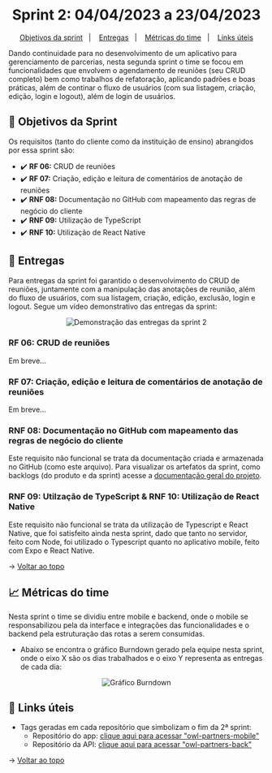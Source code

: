 <span id="topo">

<h1 align="center">Sprint 2: 04/04/2023 a 23/04/2023</h1>

<p align="center">
    <a href="#objetivos">Objetivos da sprint</a> &nbsp |&nbsp &nbsp
    <a href="#entregas">Entregas</a> &nbsp |&nbsp &nbsp
    <a href="#metricas">Métricas do time</a> &nbsp |&nbsp &nbsp
    <a href="#links">Links úteis</a>
</p>

Dando continuidade para no desenvolvimento de um aplicativo para gerenciamento de parcerias, nesta segunda sprint o time se focou em funcionalidades que envolvem o agendamento de reuniões (seu CRUD completo) bem como trabalhos de refatoração, aplicando padrões e boas práticas, além de continar o fluxo de usuários (com sua listagem, criação, edição, login e logout), além de login de usuários.

<span id="objetivos">
    
## :dart: Objetivos da Sprint
Os requisitos (tanto do cliente como da instituição de ensino) abrangidos por essa sprint são:

- :heavy_check_mark: **RF 06:** CRUD de reuniões
- :heavy_check_mark: **RF 07:** Criação, edição e leitura de comentários de anotação de reuniões
- :heavy_check_mark: **RNF 08:** Documentação no GitHub com mapeamento das regras de negócio do cliente
- :heavy_check_mark: **RNF 09:** Utilização de TypeScript
- :heavy_check_mark: **RNF 10:** Utilização de React Native

<span id="entregas">
        
## 📲 Entregas
Para entregas da sprint foi garantido o desenvolvimento do CRUD de reuniões, juntamente com a manipulação das anotações de reunião, além do fluxo de usuários, com sua listagem, criação, edição, exclusão, login e logout. Segue um vídeo demonstrativo das entregas da sprint:

<div align="center">
<img src="./sprint-2-demo.gif" alt="Demonstração das entregas da sprint 2" />
</div>

### RF 06: CRUD de reuniões

Em breve...

### RF 07: Criação, edição e leitura de comentários de anotação de reuniões

Em breve...

### RNF 08: Documentação no GitHub com mapeamento das regras de negócio do cliente

Este requisito não funcional se trata da documentação criada e armazenada no GitHub (como este arquivo). Para visualizar os artefatos da sprint, como backlogs (do produto e da sprint) acesse a [documentação geral do projeto](https://github.com/The-Bugger-Ducks/owl-partners-documentation).

### RNF 09: Utilzação de TypeScript & RNF 10: Utilização de React Native

Este requisito não funcional se trata da utilização de Typescript e React Native, que foi satisfeito ainda nesta sprint, dado que tanto no servidor, feito com Node, foi utilizado o Typescript quanto no aplicativo mobile, feito com Expo e React Native.

→ [Voltar ao topo](#topo)

<span id="metricas">
    
## :chart_with_upwards_trend: Métricas do time
Nesta sprint o time se dividiu entre mobile e backend, onde o mobile se responsabilizou pela da interface e integrações das funcionalidades e o backend pela estruturação das rotas a serem consumidas. 
- Abaixo se encontra o gráfico Burndown gerado pela equipe nesta sprint, onde o eixo X são os dias trabalhados e o eixo Y representa as entregas de cada dia:
    
<div align="center">
<img src="" alt="Gráfico Burndown" />
</div>

<span id="links">
    
## :link: Links úteis

- Tags geradas em cada repositório que simbolizam o fim da 2ª sprint:
  - Repositório do app: [clique aqui para acessar "owl-partners-mobile"](https://github.com/The-Bugger-Ducks/owl-partners-mobile)
  - Repositório da API: [clique aqui para acessar "owl-partners-back"](https://github.com/The-Bugger-Ducks/owl-partners-back)

→ [Voltar ao topo](#topo)
